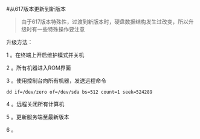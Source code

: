 #从617版本更新到新版本

>由于617版本特殊性，过渡到新版本时，硬盘数据结构发生过改变，所以升级时有一些特殊操作要注意



升级方法：


1 。在终端上开启维护模式并关机


2 。所有机器进入ROM界面


3 。使用控制台向所有机器，发送远程命令 

`dd if=/dev/zero of=/dev/sda bs=512 count=1 seek=524289   `

4 。远程关闭所有计算机

5 。更新服务端至最新版本

6 。




